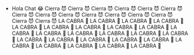 - Hola Chat 😂
Cierra 😈 Cierra 😈 Cierra 😈 Cierra 😈 Cierra 😈 
Cierra 😈 Cierra 😈 Cierra 😈 Cierra 😈 Cierra 😈 
Cierra 😈 Cierra 😈 Cierra 😈 Cierra 😈 Cierra 😈 
LA CABRA 🐐 LA CABRA 🐐 LA CABRA 🐐 LA CABRA 🐐 LA CABRA 🐐 
LA CABRA 🐐 LA CABRA 🐐 LA CABRA 🐐 LA CABRA 🐐 LA CABRA 🐐 
LA CABRA 🐐 LA CABRA 🐐 LA CABRA 🐐 LA CABRA 🐐 LA CABRA 🐐 
LA CABRA 🐐 LA CABRA 🐐 LA CABRA 🐐 LA CABRA 🐐 LA CABRA 🐐 
LA CABRA 🐐 LA CABRA 🐐 LA CABRA 🐐 LA CABRA 🐐 LA CABRA 🐐 
<!---
Cholo0407/Cholo0407 is a ✨ special ✨ repository because its `README.md` (this file) appears on your GitHub profile.
You can click the Preview link to take a look at your changes.
--->
